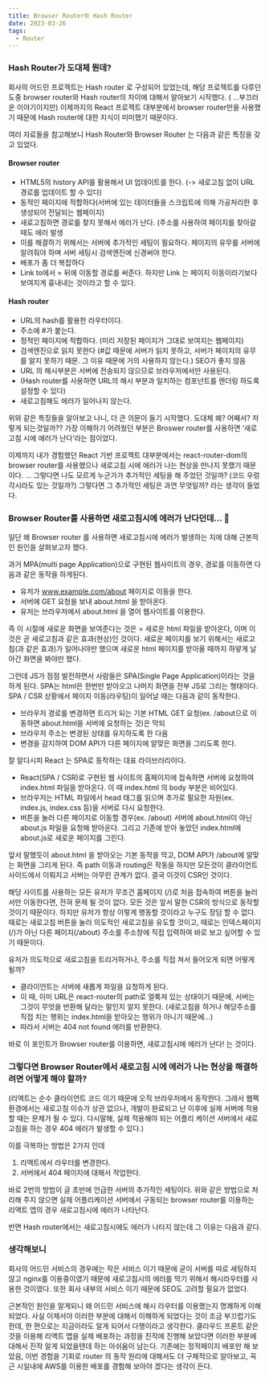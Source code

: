```yaml
---
title: Browser Router와 Hash Router
date: 2023-03-26
tags:
  - Router
---
```


### Hash Router가 도대체 뭔데?
회사의 어드민 프로젝트는 Hash  router 로 구성되어 있었는데, 해당 프로젝트를 다루던 도중 browser router와 Hash router의 차이에 대해서 알아보기 시작했다. ( …부끄러운 이야기이지만) 이제까지의 React 프로젝트 대부분에서 browser router만을 사용했기 때문에 Hash router에 대한 지식이 미미했기 때문이다. 

여러 자료들을 참고해보니 Hash Router와 Browser Router 는 다음과 같은 특징을 갖고 있었다. 
#### Browser router
* HTML5의 history API를 활용해서 UI 업데이트를 한다. (-> 새로고침 없이 URL 경로를 업데이트 할 수 있다)
* 동적인 페이지에 적합하다(서버에 있는 데이터들을 스크립트에 의해 가공처리한 후 생성되어 전달되는 웹페이지)
* 새로고침하면 경로를 찾지 못해서 에러가 난다. (주소를 사용하여 페이지를 찾아갈 때도 에러 발생
* 이를 해결하기 위해서는 서버에 추가적인 세팅이 필요하다. 페이지의 유무를 서버에 알려줘야 하며 서버 세팅시 검색엔진에 신경써야 한다. 
* 배포가 좀 더 복잡하다
* Link to에서 = 뒤에 이동할 경로를 써준다. 하지만 Link 는 페이지 이동이라기보다 보여지게 흉내내는 것이라고 할 수 있다. 

#### Hash router
* URL의 hash를 활용한 라우터이다.
* 주소에 #가 붙는다.
* 정적인 페이지에 적합하다. (미리 저장된 페이지가 그대로 보여지는 웹페이지)
* 검색엔진으로 읽지 못한다 (#값 때문에 서버가 읽지 못하고, 서버가 페이지의 유무를 알지 못하기 때문. 그 이유 때문에 거의 사용하지 않는다.) SEO가 좋지 않음
* URL 의 해시부분은 서버에 전송되지 않으므로 브라우저에서만 사용된다. 
* (Hash router를 사용하면 URL의 해시 부분과 일치하는 컴포넌트를 렌더링 하도록 설정할 수 있다)
* 새로고침해도 에러가 일어나지 않는다. 

위와 같은 특징들을 알아보고 나니, 더 큰 의문이 들기 시작했다. 도대체 왜? 어째서? 저렇게 되는것일까?? 가장 이해하기 어려웠던 부분은 Broswer router를 사용하면 ‘새로고침 시에 에러가 난다’라는 점이었다. 

이제까지 내가 경험했던 React 기반 프로젝트 대부분에서는 react-router-dom의 browser router를 사용했으나 새로고침 시에 에러가 나는 현상을 만나지 못했기 때문이다. 
… 그렇다면 나도 모르게 누군가가 추가적인 세팅을 해 주었던 것일까? (코드 우렁각시라도 있는 것일까?) 그렇다면 그 추가적인 세팅은 과연 무엇일까? 라는 생각이 들었다.

### Browser Router를 사용하면 새로고침시에 에러가 난다던데… 🤔
일단 왜 Browser router 를 사용하면 새로고침시에 에러가 발생하는 지에 대해 근본적인 원인을 살펴보고자 했다.

과거 MPA(multi page Application)으로 구현된 웹사이트의 경우, 경로를 이동하면 다음과 같은 동작을 하게된다.

*  유저가 www.example.com/about 페이지로 이동을 한다.
* 서버에 GET 요청을 보내 about.html 을 받아온다.
* 유저는 브라우저에서 about.html 을 열어 웹사이트를 이용한다.

즉 이 시절에 새로운 화면을 보여준다는 것은 = 새로운 html 파일을 받아온다, 이며 이것은 곧 새로고침과 같은 효과(현상)인 것이다. 새로운 페이지를 보기 위해서는 새로고침(과 같은 효과)가 일어나야만 했으며 새로운 html  페이지를 받아올 때까지 하얗게 날아간 화면을 봐야만 했다. 

그런데 JS가 점점 발전하면서 사람들은 SPA(Single Page Application)이라는 것을 하게 된다. SPA는 html은 한번만 받아오고 나머지 화면을 전부 JS로 그리는 형태이다. SPA / CSR 상황에서 페이지 이동(라우팅)이 일어날 때는 다음과 같이 동작한다.
* 브라우저 경로를 변경하면 트리거 되는 기본 HTML GET 요청(ex. /about으로 이동하면 about.html을 서버에 요청하는 것)은 막되
* 브라우저 주소는 변경된 상태를 유지하도록 한 다음
* 변경을 감지하여 DOM API가 다른 페이지에 알맞은 화면을 그리도록 한다. 

잘 알다시피 React 는 SPA로 동작하는 대표 라이브러리이다. 
* React(SPA / CSR)로 구현된 웹 사이트의 홈페이지에 접속하면 서버에 요청하여 index.html 파일을 받아온다. 이 때 index.html 의 body 부분은 비어있다. 
* 브라우저는 HTML 파일에서 head 태그를 읽으며 추가로 필요한 자원(ex. index.js, index.css 등)을 서버로 다시 요청한다.
* 버튼을 눌러 다른 페이지로 이동할 경우(ex. /about) 서버에 about.html이 아닌 about.js 파일을 요청해 받아온다. 그리고 기존에 받아 놓았던 index.html에 about.js로 새로운 페이지를 그린다. 

앞서 말했듯이 about.html 을 받아오는 기본 동작을 막고,  DOM API가 /about에 알맞는 화면을 그리게 된다. 즉 path 이동과 routing은 작동을 하지만 모든것이 클라이언트 사이드에서 이뤄지고 서버는 아무런 관계가 없다. 결국 이것이 CSR인 것이다. 

해당 사이트를 사용하는 모든 유저가 무조건 홈페이지 (/)로 처음 접속하여 버튼을 눌러서만 이동한다면, 전혀 문제 될 것이 없다. 모든 것은 앞서 말한 CSR의 방식으로 동작할 것이기 때문이다. 하지만 유저가 항상 이렇게 행동할 것이라고 누구도 장담 할 수 없다. 때로는 새로고침 버튼을 눌러 의도적인 새로고침을 유도할 것이고, 때로는 인덱스페이지(/)가 아닌 다른 페이지(/about) 주소를 주소창에 직접 입력하여 바로 보고 싶어할 수 있기 때문이다. 

유저가 의도적으로 새로고침을 트리거하거나, 주소를 직접 쳐서 들어오게 되면 어떻게 될까?
* 클라이언트는 서버에 새롭게 파일을 요청하게 된다.
* 이 때, 이미 URL은 react-router의 path로 얼룩져 있는 상태이기 때문에, 서버는 그것이 무엇을 반환해 달라는 말인지 알지 못한다. (새로고침을 하거나 해당주소를 직접 치는 행위는 index.html을 받아오는 행위가 아니기 때문에…)
* 따라서 서버는 404 not found 에러를 반환한다.

바로 이 포인트가 Browser router를 이용하면, 새로고침시에 에러가 난다! 는 것이다.


### 그렇다면 Browser Router에서 새로고침 시에 에러가 나는 현상을 해결하려면 어떻게 해야 할까?

(리액트는 순수 클라이언트 코드 이기 때문에 오직 브라우저에서 동작한다. 그래서 웹펙 환경에서는 새로고침 이슈가 상관 없으나, 개발이 완료되고 난 이후에 실제 서버에 적용할 때는 문제가 될 수 있다. 다시말해, 실제 적용해야 되는 어플리 케이션 서버에서 새로고침을 하는 경우 404 에러가 발생할 수 있다.)

이를 극복하는 방법은 2가지 인데
1. 리액트에서 라우터를 변경한다.
2. 서버에서 404 페이지에 대해서 작업한다.

바로 2번의 방법이 글 초반에 언급한 서버의 추가적인 세팅이다. 위와 같은 방법으로 처리해 주지 않으면 실제 어플리케이션 서버에서 구동되는 browser router를 이용하는 리액트 앱의 경우 새로고침시에 에러가 나타난다.

반면 Hash  router에서는 새로고침시에도 에러가 나타지 않는데 그 이유는 다음과 같다.

### 생각해보니
회사의 어드민 서비스의 경우에는 작은 서비스 이기 때문에 굳이 서버를 따로 세팅하지 않고 nginx를 이용중이였기 때문에 새로고침시의 에러를 막기 위해서 해시라우터를 사용한 것이였다. 또한 회사 내부의 서비스 이기 때문에 SEO도 고려할 필요가 없었다. 

근본적인 원인을 알게되니 왜 어드민 서비스에 해시 라우터를 이용했는지 명쾌하게 이해되었다. 사실 이제서야 이러한 부분에 대해서 이해하게 되었다는 것이 조금 부끄럽기도 한데, 한 편으로는 지금이라도 알게 되어서 다행이라고 생각한다. 클라우드 프론트 같은 것을 이용해 리액트 앱을 실제 배포하는 과정을 진작에 진행해 보았다면 이러한 부분에 대해서 진작 알게 되었을텐데 하는 아쉬움이 남는다. 기존에는 정적페이지 배포만 해 보았음, 이번 경험을 기회로 router 의 동작 원리에 대해서도 더 구체적으로 알아보고, 꼭 근 시일내에 AWS를 이용한 배포를 경험해 보아야 겠다는 생각이 든다. 
